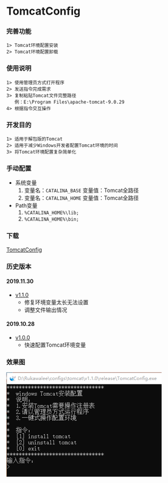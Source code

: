 # TomcatConfig

### 完善功能
    1> Tomcat环境配置安装
    2> Tomcat环境配置卸载

### 使用说明
    1> 使用管理员方式打开程序
    2> 发送指令完成需求
    3> 复制粘贴Tomcat文件完整路径
       例：E:\Program Files\apache-tomcat-9.0.29
    4> 根据指令交互操作

### 开发目的
    1> 适用于解包版的Tomcat
    2> 适用于减少Windows开发者配置Tomcat环境的时间
    3> 将Tomcat环境配置复杂简单化

### 手动配置
* 系统变量
	1. 变量名：`CATALINA_BASE` 变量值：Tomcat全路径
	2. 变量名：`CATALINA_HOME` 变量值：Tomcat全路径
* Path变量
	1. `%CATALINA_HOME%\lib;`
	2. `%CATALINA_HOME%\bin;`

### 下载
[TomcatConfig](v1.1.0/release)

### 历史版本

#### 2019.11.30
* [v1.1.0](./v1.1.0)
    * 修复环境变量太长无法设置
    * 调整文件输出情况

#### 2019.10.28
* [v1.0.0](./v1.0.0)
    * 快速配置Tomcat环境变量

### 效果图
![主界面](pictures/tomcatconfig.png)
